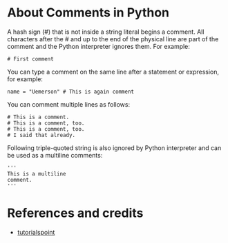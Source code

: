 # About Comments in Python

A hash sign (#) that is not inside a string literal begins a comment. All characters after the # and up to the end of the physical line are part of the comment and the Python interpreter ignores them. For example:

```
# First comment
```

You can type a comment on the same line after a statement or expression, for example:

```
name = "Uemerson" # This is again comment
```

You can comment multiple lines as follows:

```
# This is a comment.
# This is a comment, too.
# This is a comment, too.
# I said that already.
```

Following triple-quoted string is also ignored by Python interpreter and can be used as a multiline comments:

```
'''
This is a multiline
comment.
'''
```

# References and credits

- [tutorialspoint](https://www.tutorialspoint.com/python/python_basic_syntax.htm)
